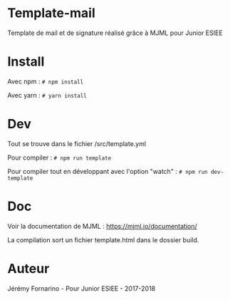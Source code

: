 # Template-mail
Template de mail et de signature réalisé grâce à MJML pour Junior ESIEE

# Install

Avec npm : ``# npm install``

Avec yarn : ``# yarn install``

# Dev
Tout se trouve dans le fichier /src/template.yml

Pour compiler :
``# npm run template``

Pour compiler tout en développant avec l'option "watch" : 
``# npm run dev-template``

# Doc
Voir la documentation de MJML : https://mjml.io/documentation/


La compilation sort un fichier template.html dans le dossier build.
# Auteur
Jérémy Fornarino - Pour Junior ESIEE - 2017-2018